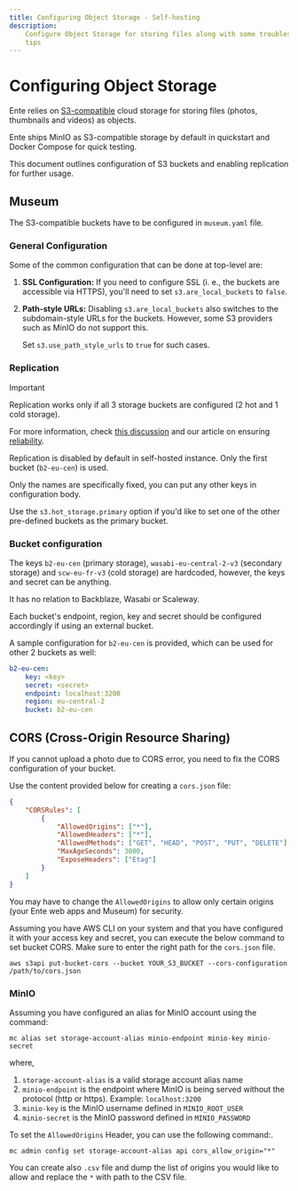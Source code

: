 ```yaml
---
title: Configuring Object Storage - Self-hosting
description:
    Configure Object Storage for storing files along with some troubleshooting
    tips
---
```


# Configuring Object Storage

Ente relies on [S3-compatible](https://docs.aws.amazon.com/s3/) cloud storage
for storing files (photos, thumbnails and videos) as objects.

Ente ships MinIO as S3-compatible storage by default in quickstart and Docker
Compose for quick testing.

This document outlines configuration of S3 buckets and enabling replication for
further usage.

## Museum

The S3-compatible buckets have to be configured in `museum.yaml` file.

### General Configuration

Some of the common configuration that can be done at top-level are:

1. **SSL Configuration:** If you need to configure SSL (i. e., the buckets are
   accessible via HTTPS), you'll need to set `s3.are_local_buckets` to `false`.
2. **Path-style URLs:** Disabling `s3.are_local_buckets` also switches to the
   subdomain-style URLs for the buckets. However, some S3 providers such as
   MinIO do not support this.

    Set `s3.use_path_style_urls` to `true` for such cases.

### Replication

> [!IMPORTANT]
>
> Replication works only if all 3 storage buckets are configured (2 hot and 1
> cold storage).
>
> For more information, check
> [this discussion](https://github.com/ente-io/ente/discussions/3167#discussioncomment-10585970)
> and our article on ensuring [reliability](https://ente.io/reliability/).

Replication is disabled by default in self-hosted instance. Only the first
bucket (`b2-eu-cen`) is used.

Only the names are specifically fixed, you can put any other keys in
configuration body.

Use the `s3.hot_storage.primary` option if you'd like to set one of the other
pre-defined buckets as the primary bucket.

### Bucket configuration

The keys `b2-eu-cen` (primary storage), `wasabi-eu-central-2-v3` (secondary
storage) and `scw-eu-fr-v3` (cold storage) are hardcoded, however, the keys and
secret can be anything.

It has no relation to Backblaze, Wasabi or Scaleway.

Each bucket's endpoint, region, key and secret should be configured accordingly
if using an external bucket.

A sample configuration for `b2-eu-cen` is provided, which can be used for other
2 buckets as well:

```yaml
b2-eu-cen:
    key: <key>
    secret: <secret>
    endpoint: localhost:3200
    region: eu-central-2
    bucket: b2-eu-cen
```

## CORS (Cross-Origin Resource Sharing)

If you cannot upload a photo due to CORS error, you need to fix the CORS
configuration of your bucket.

Use the content provided below for creating a `cors.json` file:

```json
{
    "CORSRules": [
        {
            "AllowedOrigins": ["*"],
            "AllowedHeaders": ["*"],
            "AllowedMethods": ["GET", "HEAD", "POST", "PUT", "DELETE"],
            "MaxAgeSeconds": 3000,
            "ExposeHeaders": ["Etag"]
        }
    ]
}
```

You may have to change the `AllowedOrigins` to allow only certain origins (your
Ente web apps and Museum) for security.

Assuming you have AWS CLI on your system and that you have configured it with
your access key and secret, you can execute the below command to set bucket
CORS. Make sure to enter the right path for the `cors.json` file.

```shell
aws s3api put-bucket-cors --bucket YOUR_S3_BUCKET --cors-configuration /path/to/cors.json
```

### MinIO

Assuming you have configured an alias for MinIO account using the command:

```shell
mc alias set storage-account-alias minio-endpoint minio-key minio-secret
```

where,

1. `storage-account-alias` is a valid storage account alias name
2. `minio-endpoint` is the endpoint where MinIO is being served without the
   protocol (http or https). Example: `localhost:3200`
3. `minio-key` is the MinIO username defined in `MINIO_ROOT_USER`
4. `minio-secret` is the MinIO password defined in `MINIO_PASSWORD`

To set the `AllowedOrigins` Header, you can use the following command:.

```shell
mc admin config set storage-account-alias api cors_allow_origin="*"
```

You can create also `.csv` file and dump the list of origins you would like to
allow and replace the `*` with path to the CSV file.

